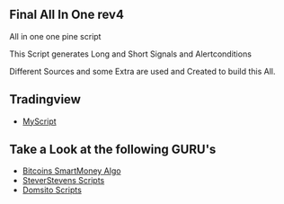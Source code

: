 ## Final All In One rev4

All in one one pine script

This Script generates Long and Short Signals and Alertconditions

Different Sources and some Extra are used and Created to build this All.

## Tradingview
- [MyScript](https://www.tradingview.com/script/dcUt5p0v-Final-DS-S-R-EMA-SMA-ROC-PC-rev-4/)

## Take a Look at the following GURU's
- [Bitcoins SmartMoney Algo](https://www.tradingview.com/script/cJwsjYJs-SmartMoney-Algo/)
- [SteverStevens Scripts](https://www.tradingview.com/u/Steversteves/#published-scripts)
- [Domsito Scripts](https://www.tradingview.com/u/domsito/#published-scripts)
